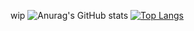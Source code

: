 wip
![Anurag's GitHub stats](https://github-readme-stats.vercel.app/api?username=Evryon75&show_icons=true&theme=dark&text_color=9c9c9c&border_color=4a4a4a&icon_color=ff0000&ring_color=ff0000)
[![Top Langs](https://github-readme-stats.vercel.app/api/top-langs/?username=Evryon75&show_icons=true&theme=dark&text_color=9c9c9c&border_color=4a4a4a&icon_color=ff0000&exclude_repo=Platformer-in-GameMakerStudio2&langs_count=4)](https://github.com/anuraghazra/github-readme-stats)
